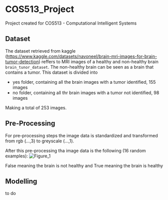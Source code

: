 # COS513_Project

Project created for COS513 - Computational Intelligent Systems


## Dataset


The dataset retrieved from kaggle (https://www.kaggle.com/datasets/navoneel/brain-mri-images-for-brain-tumor-detection) reffers to MRI images of a healthy and non-healthy brain ```brain_tunor_dataset```. The non-healthy brain can be seen as a brain that contains a tumor.
This dataset is divided into 

- yes folder, containing all the brain images with a tumor identified, 155 images
- no folder, containing all thr brain images with a tumor not identified, 98 images

Making a total of 253 images.

## Pre-Processing

For pre-processing steps the image data is standardized and transformed from rgb (...,3) to greyscale (...,1). 

After this pre-processing tha image data is the following (16 random examples):
![Figure_1](https://user-images.githubusercontent.com/55351724/196028202-ec6aa65f-a222-4e9f-bd54-cd7ec1e13194.png)

False meaning the brain is not healthy and True meaning the brain is healthy

## Modelling

to do 
